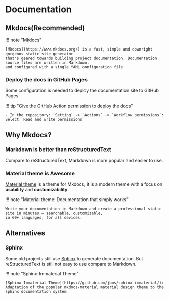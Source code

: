 # Documentation

## Mkdocs(Recommended)

!!! note "Mkdocs"

    [Mkdocs](https://www.mkdocs.org/) is a fast, simple and downright gorgeous static site generator
    that's geared towards building project documentation. Documentation source files are written in Markdown,
    and configured with a single YAML configuration file.

### Deploy the docs in GitHub Pages

Some configuration is needed to deploy the documentation site to GitHub Pages.

!!! tip "Give the GitHub Action permission to deploy the docs"

    - In the repository: `Setting` -> `Actions` -> `Workflow permissions`: Select `Read and write permissions`



## Why Mkdocs?

### Markdown is better than reStructuredText

Compare to reStructuredText, Markdown is more popular and easier to use.

### Material theme is Awesome

[Material theme](https://squidfunk.github.io/mkdocs-material/)
is a theme for Mkdocs, it is a modern theme with a focus on **usability** and **customizability**.

!!! note "Material theme: Documentation that simply works"

    Write your documentation in Markdown and create a professional static site in minutes – searchable, customizable,
    in 60+ languages, for all devices.


## Alternatives

### Sphinx

Some old projects still use [Sphinx](https://www.sphinx-doc.org/) to generate documentation.
But reStructuredText is still not easy to use compare to Markdown.

!!! note "Sphinx-Immaterial Theme"

    [Sphinx-Immaterial Theme](https://github.com/jbms/sphinx-immaterial/): Adaptation of the popular mkdocs-material material design theme to the sphinx documentation system
